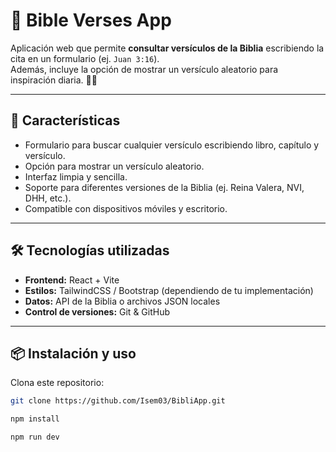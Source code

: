 # 📖 Bible Verses App

Aplicación web que permite **consultar versículos de la Biblia** escribiendo la cita en un formulario (ej. `Juan 3:16`).  
Además, incluye la opción de mostrar un versículo aleatorio para inspiración diaria. 🙏✨

---

## 🚀 Características
- Formulario para buscar cualquier versículo escribiendo libro, capítulo y versículo.
- Opción para mostrar un versículo aleatorio.
- Interfaz limpia y sencilla.
- Soporte para diferentes versiones de la Biblia (ej. Reina Valera, NVI, DHH, etc.).
- Compatible con dispositivos móviles y escritorio.

---

## 🛠️ Tecnologías utilizadas
- **Frontend:** React + Vite
- **Estilos:** TailwindCSS / Bootstrap (dependiendo de tu implementación)
- **Datos:** API de la Biblia o archivos JSON locales
- **Control de versiones:** Git & GitHub

---

## 📦 Instalación y uso

Clona este repositorio:

```bash
git clone https://github.com/Isem03/BibliApp.git

npm install

npm run dev
